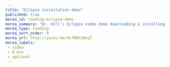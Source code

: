 ```yaml
---
title: "Eclipse installation demo"
published: true
morea_id: reading-eclipse-demo
morea_summary: "Dr. Hill's Eclipse video demo downloading & installing Eclipse, setting it up for the first time, and creating a new project."
morea_type: reading
morea_sort_order: 0
morea_url: http://youtu.be/dc70DVjWnyI
morea_labels:
 - video
 - 6 min
 - optional
---
```

<!--  # Dr. Hill's Eclipse video demos

These are recorded on a Mac, but the process is identical regardless of OS (Mac, Windows, Linux...)
 Recorded on a Mac, but the process is identical regardless of OS (Mac, Windows, Linux).
  * Downloading & installing Eclipse, setting it up for the first time, and creating a new project: [DownloadingEclipse.mp4](http://msuweb.montclair.edu/~hillem/183/DownloadingEclipse.mp4)* Exporting a project from Eclipse: [ExportingEclipseProjectHD.mp4](http://msuweb.montclair.edu/~hillem /183/ExportingEclipseProjectHD.mp4) 1 min  * Importing projects into Eclipse: [ImportingEclipseProject.mp4](http://msuweb.montclair.edu/~hillem /183/ImportingEclipseProject.mp4) 2 min-->

<!--TODO: host locally! or on youtube...
Download eclipse http://youtu.be/dc70DVjWnyI (6 min)
export project: http://youtu.be/M6huFxzclGE (1 min)
importing an eclipse project: http://youtu.be/oinpGiy3BPI (1 min)
-->